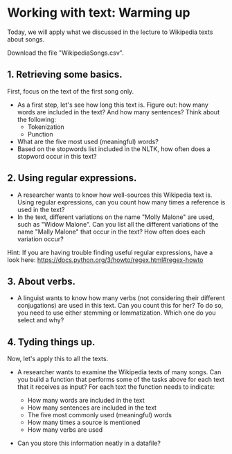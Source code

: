 # Working with text: Warming up

Today, we will apply what we discussed in the lecture to Wikipedia texts about songs.

Download the file "WikipediaSongs.csv". 


## 1. Retrieving some basics.
First, focus on the text of the first song only.
- As a first step, let's see how long this text is. Figure out: how many words are included in the text? And how many sentences? Think about the following:
	- Tokenization
	- Punction
- What are the five most used (meaningful) words? 
- Based on the stopwords list included in the NLTK, how often does a stopword occur in this text?


## 2. Using regular expressions.

- A researcher wants to know how well-sources this Wikipedia text is. Using regular expressions, can you count how many times a reference is used in the text?
- In the text, different variations on the name "Molly Malone" are used, such as "Widow Malone". Can you list all the different variations of the name "Mally Malone" that occur in the text? How often does each variation occur?

Hint: If you are having trouble finding useful regular expressions, have a look here: https://docs.python.org/3/howto/regex.html#regex-howto 


## 3. About verbs.

- A linguist wants to know how many verbs (not considering their different conjugations) are used in this text. Can you count this for her? To do so, you need to use either stemming or lemmatization. Which one do you select and why?


## 4. Tyding things up.
Now, let's apply this to all the texts.
- A researcher wants to examine the Wikipedia texts of many songs. Can you build a function that performs some of the tasks above for each text that it receives as input? For each text the function needs to indicate:
	- How many words are included in the text
	- How many sentences are included in the text		
	- The five most commonly used (meaningful) words
 	- How many times a source is mentioned 
 	- How many verbs are used 

- Can you store this information neatly in a datafile?
